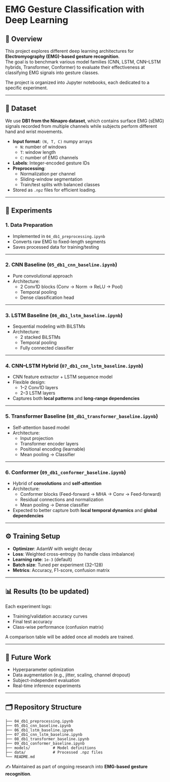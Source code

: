 # EMG Gesture Classification with Deep Learning

## 📌 Overview
This project explores different deep learning architectures for **Electromyography (EMG)-based gesture recognition**.  
The goal is to benchmark various model families (CNN, LSTM, CNN–LSTM hybrids, Transformer, Conformer) to evaluate their effectiveness at classifying EMG signals into gesture classes.

The project is organized into Jupyter notebooks, each dedicated to a specific experiment.

---

## 📂 Dataset
We use **DB1 from the Ninapro dataset**, which contains surface EMG (sEMG) signals recorded from multiple channels while subjects perform different hand and wrist movements.

- **Input format**: `(N, T, C)` numpy arrays
  - `N`: number of windows
  - `T`: window length
  - `C`: number of EMG channels
- **Labels**: Integer-encoded gesture IDs
- **Preprocessing**:
  - Normalization per channel
  - Sliding-window segmentation
  - Train/test splits with balanced classes
- Stored as `.npz` files for efficient loading.

---

## 🧪 Experiments

### 1. **Data Preparation**
- Implemented in `04_db1_preprocessing.ipynb`
- Converts raw EMG to fixed-length segments
- Saves processed data for training/testing

---

### 2. **CNN Baseline** (`05_db1_cnn_baseline.ipynb`)
- Pure convolutional approach
- Architecture:
  - 2 Conv1D blocks (Conv → Norm → ReLU → Pool)
  - Temporal pooling
  - Dense classification head

---

### 3. **LSTM Baseline** (`06_db1_lstm_baseline.ipynb`)
- Sequential modeling with BiLSTMs
- Architecture:
  - 2 stacked BiLSTMs
  - Temporal pooling
  - Fully connected classifier

---

### 4. **CNN–LSTM Hybrid** (`07_db1_cnn_lstm_baseline.ipynb`)
- CNN feature extractor + LSTM sequence model
- Flexible design:
  - 1–2 Conv1D layers
  - 2–3 LSTM layers
- Captures both **local patterns** and **long-range dependencies**

---

### 5. **Transformer Baseline** (`08_db1_transformer_baseline.ipynb`)
- Self-attention based model
- Architecture:
  - Input projection
  - Transformer encoder layers
  - Positional encoding (learnable)
  - Mean pooling → Classifier

---

### 6. **Conformer** (`09_db1_conformer_baseline.ipynb`)
- Hybrid of **convolutions** and **self-attention**
- Architecture:
  - Conformer blocks (Feed-forward → MHA → Conv → Feed-forward)
  - Residual connections and normalization
  - Mean pooling → Dense classifier
- Expected to better capture both **local temporal dynamics** and **global dependencies**

---

## ⚙️ Training Setup
- **Optimizer**: AdamW with weight decay
- **Loss**: Weighted cross-entropy (to handle class imbalance)
- **Learning rate**: `1e-3` (default)
- **Batch size**: Tuned per experiment (32–128)
- **Metrics**: Accuracy, F1-score, confusion matrix

---

## 📊 Results (to be updated)
Each experiment logs:
- Training/validation accuracy curves
- Final test accuracy
- Class-wise performance (confusion matrix)

A comparison table will be added once all models are trained.

---

## 🚀 Future Work
- Hyperparameter optimization
- Data augmentation (e.g., jitter, scaling, channel dropout)
- Subject-independent evaluation
- Real-time inference experiments

---

## 🗂 Repository Structure
```
├── 04_db1_preprocessing.ipynb
├── 05_db1_cnn_baseline.ipynb
├── 06_db1_lstm_baseline.ipynb
├── 07_db1_cnn_lstm_baseline.ipynb
├── 08_db1_transformer_baseline.ipynb
├── 09_db1_conformer_baseline.ipynb
├── models/          # Model definitions
├── data/            # Processed .npz files
└── README.md
```

✍️ Maintained as part of ongoing research into **EMG-based gesture recognition**.